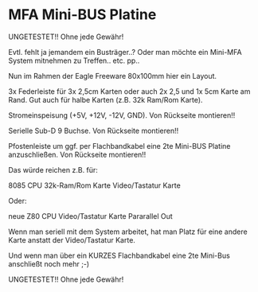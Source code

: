 # MFA Mini-BUS Platine

UNGETESTET!! Ohne jede Gewähr!

Evtl. fehlt ja jemandem ein Busträger..? Oder man möchte ein Mini-MFA System mitnehmen zu Treffen.. etc. pp..

Nun im Rahmen der Eagle Freeware 80x100mm hier ein Layout.



3x Federleiste für 3x 2,5cm Karten oder auch 2x 2,5 und 1x 5cm Karte am Rand. Gut auch für halbe Karten (z.B. 32k Ram/Rom Karte).

Stromeinspeisung (+5V, +12V, -12V, GND). Von Rückseite montieren!!

Serielle Sub-D 9 Buchse. Von Rückseite montieren!!

Pfostenleiste um ggf. per Flachbandkabel eine 2te Mini-BUS Platine anzuschließen. Von Rückseite montieren!!



Das würde reichen z.B. für:

8085 CPU
32k-Ram/Rom Karte
Video/Tastatur Karte


Oder:

neue Z80 CPU
Video/Tastatur Karte
Pararallel Out


Wenn man seriell mit dem System arbeitet, hat man Platz für eine andere Karte anstatt der Video/Tastatur Karte.

Und wenn man über ein KURZES Flachbandkabel eine 2te Mini-Bus anschließt noch mehr ;-)



UNGETESTET!! Ohne jede Gewähr!
